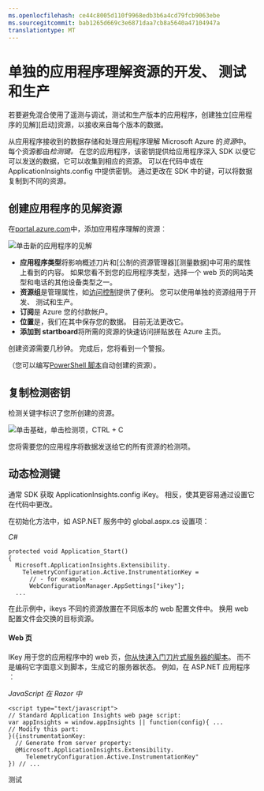 ```yaml
---
ms.openlocfilehash: ce44c8005d110f9968edb3b6a4cd79fcb9063ebe
ms.sourcegitcommit: bab1265d669c3e6871daa7cb8a5640a47104947a
translationtype: MT
---
```

<properties 
    pageTitle="单独的应用程序理解资源用于开发、 测试和生产" 
    description="监视的性能和用法的不同阶段开发的应用程序" 
    services="application-insights" 
    documentationCenter=""
    authors="alancameronwills" 
    manager="douge"/>

<tags 
    ms.service="application-insights" 
    ms.workload="tbd" 
    ms.tgt_pltfrm="ibiza" 
    ms.devlang="na" 
    ms.topic="article" 
    ms.date="09/02/2015" 
    ms.author="awills"/>

# 单独的应用程序理解资源的开发、 测试和生产


若要避免混合使用了遥测与调试，测试和生产版本的应用程序，创建独立[应用程序的见解][启动]资源，以接收来自每个版本的数据。

从应用程序接收到的数据存储和处理应用程序理解 Microsoft Azure 的*资源*中。 每个资源都由*检测键。* 在您的应用程序，该密钥提供给应用程序深入 SDK 以便它可以发送的数据，它可以收集到相应的资源。 可以在代码中或在 ApplicationInsights.config 中提供密钥。 通过更改在 SDK 中的键，可以将数据复制到不同的资源。 


## 创建应用程序的见解资源
  

在[portal.azure.com](https://portal.azure.com)中，添加应用程序理解的资源︰

![单击新的应用程序的见解](./media/app-insights-create-new-resource/01-new.png)


* **应用程序类型**将影响概述刀片和[公制的资源管理器][测量数据]中可用的属性上看到的内容。 如果您看不到您的应用程序类型，选择一个 web 页的网站类型和电话的其他设备类型之一。
* **资源组**是管理属性，如[访问控制](app-insights-resources-roles-access-control.md)提供了便利。 您可以使用单独的资源组用于开发、 测试和生产。
* **订阅**是 Azure 您的付款帐户。
* **位置**是，我们在其中保存您的数据。 目前无法更改它。
* **添加到 startboard**将所需的资源的快速访问拼贴放在 Azure 主页。 

创建资源需要几秒钟。 完成后，您将看到一个警报。

（您可以编写[PowerShell 脚本](app-insights-powershell-script-create-resource.md)自动创建的资源）。


## 复制检测密钥

检测关键字标识了您所创建的资源。 

![单击基础，单击检测项，CTRL + C](./media/app-insights-create-new-resource/02-props.png)

您将需要您的应用程序将数据发送给它的所有资源的检测项。


## <a name="dynamic-ikey"></a> 动态检测键

通常 SDK 获取 ApplicationInsights.config iKey。 相反，使其更容易通过设置它在代码中更改。

在初始化方法中，如 ASP.NET 服务中的 global.aspx.cs 设置项︰

*C#*

    protected void Application_Start()
    {
      Microsoft.ApplicationInsights.Extensibility.
        TelemetryConfiguration.Active.InstrumentationKey = 
          // - for example -
          WebConfigurationManager.AppSettings["ikey"];
      ...

在此示例中，ikeys 不同的资源放置在不同版本的 web 配置文件中。 换用 web 配置文件会交换的目标资源。

#### Web 页

IKey 用于您的应用程序中的 web 页，[你从快速入门刀片式服务器的脚本](app-insights-javascript.md)。 而不是编码它字面意义到脚本，生成它的服务器状态。 例如，在 ASP.NET 应用程序︰

*JavaScript 在 Razor 中*

    <script type="text/javascript">
    // Standard Application Insights web page script:
    var appInsights = window.appInsights || function(config){ ...
    // Modify this part:
    }({instrumentationKey:  
      // Generate from server property:
      @Microsoft.ApplicationInsights.Extensibility.
         TelemetryConfiguration.Active.InstrumentationKey"
    }) // ...





<!--Link references-->

[api]: app-insights-api-custom-events-metrics.md
[诊断]: app-insights-diagnostic-search.md
[指标]: app-insights-metrics-explorer.md
[start]: app-insights-get-started.md

 
测试
